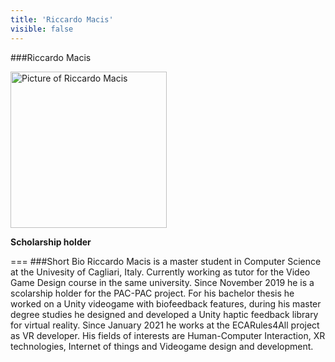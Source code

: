 ```yaml
---
title: 'Riccardo Macis'
visible: false
---
```

   
###Riccardo Macis
   
<img src="/lab/user/pages/02.people/30.macis.riccardo/img/riccardo_macis.jpg" alt="Picture of Riccardo Macis" style="height: 250px">
   
**Scholarship holder**
   
===
###Short Bio
Riccardo Macis is a master student in Computer Science at the Univesity of Cagliari, Italy. Currently working as tutor for the Video Game Design course in the same university. Since November 2019 he is a scolarship holder for the PAC-PAC project.
For his bachelor thesis he worked on a Unity videogame with biofeedback features, during his master degree studies he designed and developed a Unity haptic feedback library for virtual reality.
Since January 2021 he works at the ECARules4All project as VR developer.
His fields of interests are Human-Computer Interaction, XR technologies, Internet of things and Videogame design and development.
